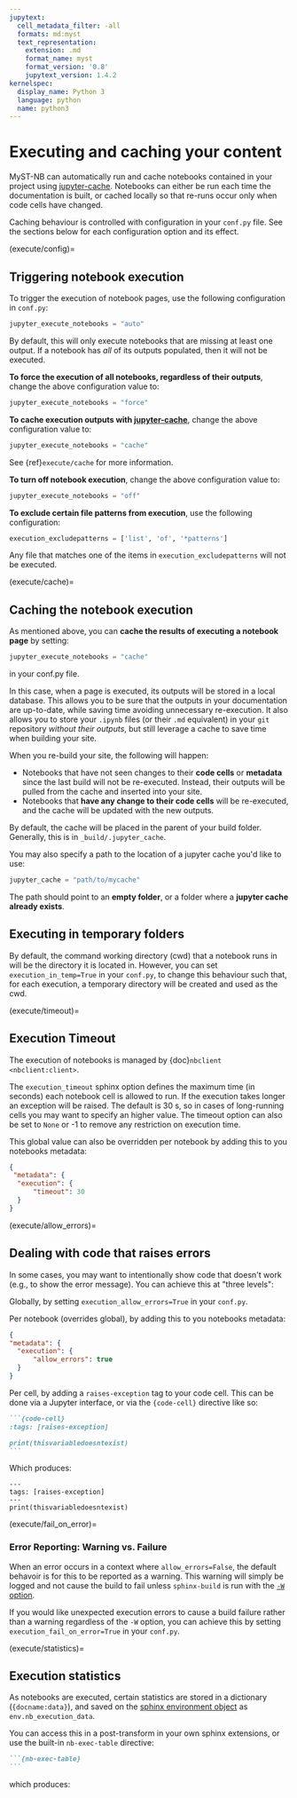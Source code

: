 ```yaml
---
jupytext:
  cell_metadata_filter: -all
  formats: md:myst
  text_representation:
    extension: .md
    format_name: myst
    format_version: '0.8'
    jupytext_version: 1.4.2
kernelspec:
  display_name: Python 3
  language: python
  name: python3
---
```


# Executing and caching your content

MyST-NB can automatically run and cache notebooks contained in your project using [jupyter-cache].
Notebooks can either be run each time the documentation is built, or cached locally so that re-runs occur only when code cells have changed.

Caching behaviour is controlled with configuration in your `conf.py` file.
See the sections below for each configuration option and its effect.

(execute/config)=

## Triggering notebook execution

To trigger the execution of notebook pages, use the following configuration in `conf.py`:

```python
jupyter_execute_notebooks = "auto"
```

By default, this will only execute notebooks that are missing at least one output.
If a notebook has *all* of its outputs populated, then it will not be executed.

**To force the execution of all notebooks, regardless of their outputs**, change the above configuration value to:

```python
jupyter_execute_notebooks = "force"
```

**To cache execution outputs with [jupyter-cache]**, change the above configuration value to:

```python
jupyter_execute_notebooks = "cache"
```

See {ref}`execute/cache` for more information.

**To turn off notebook execution**, change the above configuration value to:

```python
jupyter_execute_notebooks = "off"
```

**To exclude certain file patterns from execution**, use the following configuration:

```python
execution_excludepatterns = ['list', 'of', '*patterns']
```

Any file that matches one of the items in `execution_excludepatterns` will not be executed.

(execute/cache)=
## Caching the notebook execution

As mentioned above, you can **cache the results of executing a notebook page** by setting:

```python
jupyter_execute_notebooks = "cache"
```

in your conf.py file.

In this case, when a page is executed, its outputs will be stored in a local database.
This allows you to be sure that the outputs in your documentation are up-to-date, while saving time avoiding unnecessary re-execution.
It also allows you to store your `.ipynb` files (or their `.md` equivalent) in your `git` repository *without their outputs*, but still leverage a cache to save time when building your site.

When you re-build your site, the following will happen:

* Notebooks that have not seen changes to their **code cells** or **metadata** since the last build will not be re-executed.
  Instead, their outputs will be pulled from the cache and inserted into your site.
* Notebooks that **have any change to their code cells** will be re-executed, and the cache will be updated with the new outputs.

By default, the cache will be placed in the parent of your build folder.
Generally, this is in `_build/.jupyter_cache`.

You may also specify a path to the location of a jupyter cache you'd like to use:

```python
jupyter_cache = "path/to/mycache"
```

The path should point to an **empty folder**, or a folder where a **jupyter cache already exists**.

[jupyter-cache]: https://github.com/executablebooks/jupyter-cache "the Jupyter Cache Project"

## Executing in temporary folders

By default, the command working directory (cwd) that a notebook runs in will be the directory it is located in.
However, you can set `execution_in_temp=True` in your `conf.py`, to change this behaviour such that, for each execution, a temporary directory will be created and used as the cwd.

(execute/timeout)=
## Execution Timeout

The execution of notebooks is managed by {doc}`nbclient <nbclient:client>`.

The `execution_timeout` sphinx option defines the maximum time (in seconds) each notebook cell is allowed to run.
If the execution takes longer an exception will be raised.
The default is 30 s, so in cases of long-running cells you may want to specify an higher value.
The timeout option can also be set to `None` or -1 to remove any restriction on execution time.

This global value can also be overridden per notebook by adding this to you notebooks metadata:

```json
{
 "metadata": {
  "execution": {
      "timeout": 30
  }
}
```

(execute/allow_errors)=
## Dealing with code that raises errors

In some cases, you may want to intentionally show code that doesn't work (e.g., to show the error message).
You can achieve this at "three levels":

Globally, by setting `execution_allow_errors=True` in your `conf.py`.

Per notebook (overrides global), by adding this to you notebooks metadata:

```json
{
"metadata": {
  "execution": {
      "allow_errors": true
  }
}
```

Per cell, by adding a `raises-exception` tag to your code cell.
This can be done via a Jupyter interface, or via the `{code-cell}` directive like so:

````md
```{code-cell}
:tags: [raises-exception]

print(thisvariabledoesntexist)
```
````

Which produces:

```{code-cell}
---
tags: [raises-exception]
---
print(thisvariabledoesntexist)
```

(execute/fail_on_error)=
### Error Reporting: Warning vs. Failure
When an error occurs in a context where `allow_errors=False`, the default behavoir is for this to be reported as a warning. This warning will simply be logged and not cause the build to fail unless `sphinx-build` is run with the [`-W` option](https://www.sphinx-doc.org/en/master/man/sphinx-build.html#cmdoption-sphinx-build-W).

If you would like unexpected execution errors to cause a build failure rather than a warning regardless of the `-W` option, you can achieve this by setting `execution_fail_on_error=True` in your `conf.py`.

(execute/statistics)=
## Execution statistics

As notebooks are executed, certain statistics are stored in a dictionary (`{docname:data}`), and saved on the [sphinx environment object](https://www.sphinx-doc.org/en/master/extdev/envapi.html#sphinx.environment.BuildEnvironment) as `env.nb_execution_data`.

You can access this in a post-transform in your own sphinx extensions, or use the built-in `nb-exec-table` directive:

````md
```{nb-exec-table}
```
````

which produces:

```{nb-exec-table}
```

